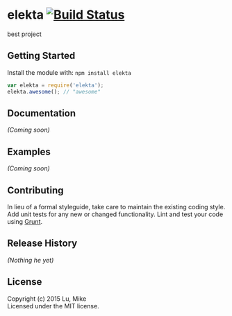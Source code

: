 # elekta [![Build Status](https://secure.travis-ci.org/mike1337/elekta.png?branch=master)](http://travis-ci.org/mike1337/elekta)

best project

## Getting Started
Install the module with: `npm install elekta`

```javascript
var elekta = require('elekta');
elekta.awesome(); // "awesome"
```

## Documentation
_(Coming soon)_

## Examples
_(Coming soon)_

## Contributing
In lieu of a formal styleguide, take care to maintain the existing coding style. Add unit tests for any new or changed functionality. Lint and test your code using [Grunt](http://gruntjs.com/).

## Release History
_(Nothing he yet)_



## License
Copyright (c) 2015 Lu, Mike  
Licensed under the MIT license.
